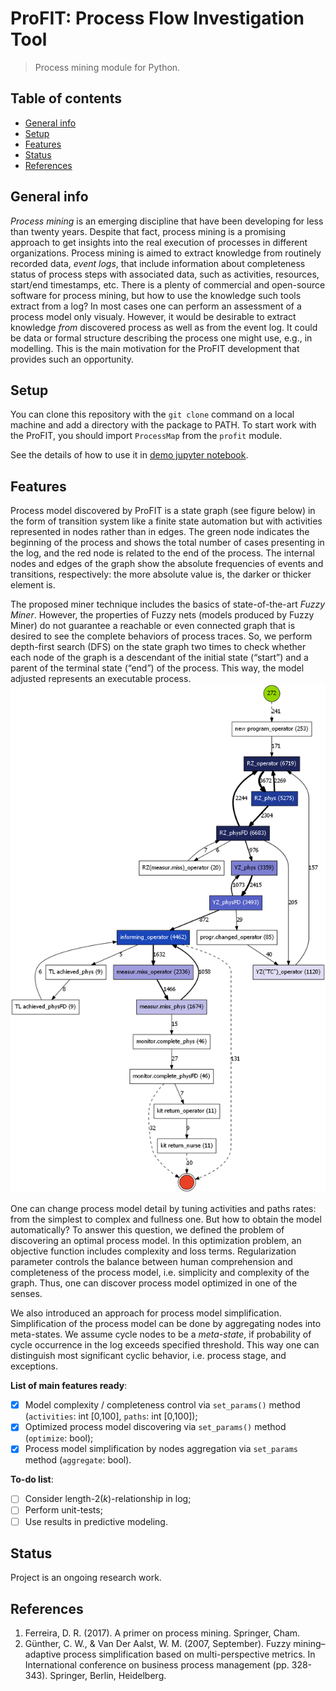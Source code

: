 # ProFIT: Process Flow Investigation Tool
> Process mining module for Python.

## Table of contents
* [General info](#general-info)
* [Setup](#setup)
* [Features](#features)
* [Status](#status)
* [References](#references)

## General info
*Process mining* is an emerging discipline that have been developing for less than twenty years. Despite that fact, process mining is a promising approach to get insights into the real execution of processes in different organizations. Process mining is aimed to extract knowledge from routinely recorded data, *event logs*, that include information about completeness status of process steps with associated data, such as activities, resources, start/end timestamps, etc. There is a plenty of commercial and open-source software for process mining, but how to use the knowledge such tools extract from a log? In most cases one can perform an assessment of a process model only visualy. However, it would be desirable to extract knowledge *from* discovered process as well as from the event log. It could be data or formal structure describing the process one might use, e.g., in modelling. This is the main motivation for the ProFIT development that provides such an opportunity.

## Setup
You can clone this repository with the `git clone` command on a local machine and add a directory with the package to PATH. To start work with the ProFIT, you should import `ProcessMap` from the `profit` module. 

See the details of how to use it in [demo jupyter notebook](https://github.com/Siella/ProFIT/blob/master/demo/profit_examples.ipynb).

## Features
Process model discovered by ProFIT is a state graph (see figure below) in the form of transition system like a finite state automation but with activities represented in nodes rather than in edges. The green node indicates the beginning of the process and shows the total number of cases presenting in the log, and the red node is related to the end of the process. The internal nodes and edges of the graph show the absolute frequencies of events and transitions, respectively: the more absolute value is, the darker or thicker element is. 

The proposed miner technique includes the basics of state-of-the-art *Fuzzy Miner*. However, the properties of Fuzzy nets (models produced by Fuzzy Miner) do not guarantee a reachable or even connected graph that is desired to see the complete behaviors of process traces. So, we perform depth-first search (DFS) on the state graph two times to check whether each node of the graph is a descendant of the initial state (“start”) and a parent of the terminal state (“end”) of the process. This way, the model adjusted represents an executable process.
![Process model example](/meta/process.png) <!-- .element height="30%" width="30%" -->

One can change process model detail by tuning activities and paths rates: from the simplest to complex and fullness one. But how to obtain the model automatically? To answer this question, we defined the problem of discovering an optimal process model. In this optimization problem, an objective function includes complexity and loss terms. Regularization parameter controls the balance between human comprehension and completeness of the process model, i.e. simplicity and complexity of the graph. Thus, one can discover process model optimized in one of the senses.

We also introduced an approach for process model simplification. Simplification of the process model can be done by aggregating nodes into meta-states. We assume cycle nodes to be a *meta-state*, if probability of cycle occurrence in the log exceeds specified threshold. This way one can distinguish most significant cyclic behavior, i.e. process stage, and exceptions.

**List of main features ready**:
- [x] Model complexity / completeness control via `set_params()` method (`activities`: int [0,100], `paths`: int [0,100]);
- [x] Optimized process model discovering via `set_params()` method (`optimize`: bool);
- [x] Process model simplification by nodes aggregation via `set_params` method (`aggregate`: bool).

**To-do list**:
- [ ] Consider length-2(*k*)-relationship in log;
- [ ] Perform unit-tests;
- [ ] Use results in predictive modeling.

## Status
Project is an ongoing research work.

## References
1. Ferreira, D. R. (2017). A primer on process mining. Springer, Cham.
2. Günther, C. W., & Van Der Aalst, W. M. (2007, September). Fuzzy mining–adaptive process simplification based on multi-perspective metrics. In International conference on business process management (pp. 328-343). Springer, Berlin, Heidelberg.